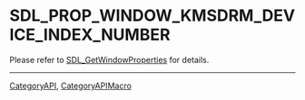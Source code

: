 # SDL_PROP_WINDOW_KMSDRM_DEVICE_INDEX_NUMBER

Please refer to [SDL_GetWindowProperties](SDL_GetWindowProperties) for details.

----
[CategoryAPI](CategoryAPI), [CategoryAPIMacro](CategoryAPIMacro)

